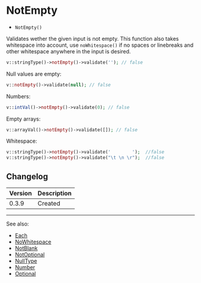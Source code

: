# NotEmpty

- `NotEmpty()`

Validates wether the given input is not empty. This function also takes whitespace
into account, use `noWhitespace()` if no spaces or linebreaks and other
whitespace anywhere in the input is desired.

```php
v::stringType()->notEmpty()->validate(''); // false
```

Null values are empty:

```php
v::notEmpty()->validate(null); // false
```

Numbers:

```php
v::intVal()->notEmpty()->validate(0); // false
```

Empty arrays:

```php
v::arrayVal()->notEmpty()->validate([]); // false
```

Whitespace:

```php
v::stringType()->notEmpty()->validate('        ');  //false
v::stringType()->notEmpty()->validate("\t \n \r");  //false
```

## Changelog

Version | Description
--------|-------------
  0.3.9 | Created

***
See also:

- [Each](Each.md)
- [NoWhitespace](NoWhitespace.md)
- [NotBlank](NotBlank.md)
- [NotOptional](NotOptional.md)
- [NullType](NullType.md)
- [Number](Number.md)
- [Optional](Optional.md)
